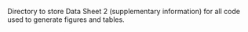 Directory to store Data Sheet 2 (supplementary information) for all code used to generate figures and tables.
